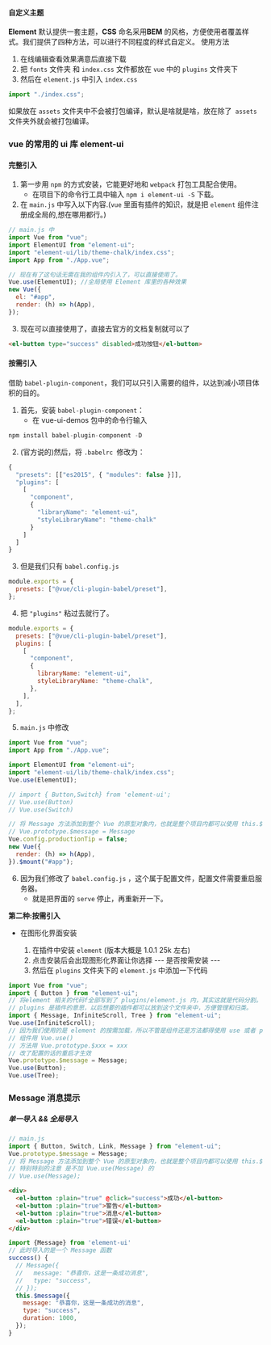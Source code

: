 #### 自定义主题

**Element** 默认提供一套主题，**CSS** 命名采用**BEM** 的风格，方便使用者覆盖样式。我们提供了四种方法，可以进行不同程度的样式自定义。
使用方法

1. 在线编辑查看效果满意后直接下载
2. 把 `fonts` 文件夹 和 `index.css` 文件都放在 `vue` 中的 `plugins` 文件夹下
3. 然后在 `element.js` 中引入 `index.css`

```js
import "./index.css";
```

如果放在 `assets` 文件夹中不会被打包编译，默认是啥就是啥，放在除了` assets` 文件夹外就会被打包编译。

### vue 的常用的 ui 库 element-ui

#### 完整引入

1. 第一步用 `npm` 的方式安装，它能更好地和 `webpack` 打包工具配合使用。
   - 在项目下的命令行工具中输入 `npm i element-ui -S` 下载。
2. 在 `main.js` 中写入以下内容.(`vue` 里面有插件的知识，就是把 `element` 组件注册成全局的,想在哪用都行。)

```js
// main.js 中
import Vue from "vue";
import ElementUI from "element-ui";
import "element-ui/lib/theme-chalk/index.css";
import App from "./App.vue";

// 现在有了这句话无需在我的组件内引入了，可以直接使用了。
Vue.use(ElementUI); //全局使用 Element 库里的各种效果
new Vue({
  el: "#app",
  render: (h) => h(App),
});
```

3. 现在可以直接使用了，直接去官方的文档复制就可以了

```html
<el-button type="success" disabled>成功按钮</el-button>
```

#### 按需引入

借助 `babel-plugin-component`，我们可以只引入需要的组件，以达到减小项目体积的目的。

1. 首先，安装 `babel-plugin-component`：
   - 在 vue-ui-demos 包中的命令行输入

```js
npm install babel-plugin-component -D
```

2. (官方说的)然后，将 `.babelrc `修改为：

```js
{
  "presets": [["es2015", { "modules": false }]],
  "plugins": [
    [
      "component",
      {
        "libraryName": "element-ui",
        "styleLibraryName": "theme-chalk"
      }
    ]
  ]
}
```

3. 但是我们只有 `babel.config.js`

```js
module.exports = {
  presets: ["@vue/cli-plugin-babel/preset"],
};
```

4. 把 `"plugins"` 粘过去就行了。

```js
module.exports = {
  presets: ["@vue/cli-plugin-babel/preset"],
  plugins: [
    [
      "component",
      {
        libraryName: "element-ui",
        styleLibraryName: "theme-chalk",
      },
    ],
  ],
};
```

5. `main.js` 中修改

```js
import Vue from "vue";
import App from "./App.vue";

import ElementUI from "element-ui";
import "element-ui/lib/theme-chalk/index.css";
Vue.use(ElementUI);

// import { Button,Switch} from 'element-ui';
// Vue.use(Button)
// Vue.use(Switch)

// 将 Message 方法添加到整个 Vue 的原型对象内，也就是整个项目内都可以使用 this.$message 访问
// Vue.prototype.$message = Message
Vue.config.productionTip = false;
new Vue({
  render: (h) => h(App),
}).$mount("#app");
```

6. 因为我们修改了 `babel.config.js` ，这个属于配置文件，配置文件需要重启服务器。
   - 就是把界面的 `serve` 停止，再重新开一下。

**第二种:按需引入**

- 在图形化界面安装

  1. 在插件中安装 `element` (版本大概是 1.0.1 25k 左右)
  2. 点击安装后会出现图形化界面让你选择 --- 是否按需安装 ---
  3. 然后在 `plugins` 文件夹下的 `element.js` 中添加一下代码

```js
import Vue from "vue";
import { Button } from "element-ui";
// 将element 相关的代码f全部写到了 plugins/element.js 内，其实这就是代码分割。
// plugins 是插件的意思，以后想要的插件都可以放到这个文件夹中，方便管理和归类。
import { Message, InfiniteScroll, Tree } from "element-ui";
Vue.use(InfiniteScroll);
// 因为我们使用的是 element 的按需加载，所以不管是组件还是方法都得使用 use 或者 prototype 设置成全局的。
// 组件用 Vue.use()
// 方法用 Vue.prototype.$xxx = xxx
// 改了配置的话的重启才生效
Vue.prototype.$message = Message;
Vue.use(Button);
Vue.use(Tree);
```

### Message 消息提示

##### 单一导入 && 全局导入

```js
// main.js
import { Button, Switch, Link, Message } from "element-ui";
Vue.prototype.$message = Message;
// 将 Message 方法添加到整个 Vue 的原型对象内，也就是整个项目内都可以使用 this.$message 访问，把 Message 当成 Vue 的一个公共方法，用 this.$message 进行访问。
// 特别特别的注意 是不加 Vue.use(Message) 的
// Vue.use(Message);
```

```html
<div>
  <el-button :plain="true" @click="success">成功</el-button>
  <el-button :plain="true">警告</el-button>
  <el-button :plain="true">消息</el-button>
  <el-button :plain="true">错误</el-button>
</div>
```

```js
import {Message} from 'element-ui'
// 此时导入的是一个 Message 函数
success() {
  // Message({
  //   message: "恭喜你，这是一条成功消息",
  //   type: "success",
  // });
  this.$message({
    message: "恭喜你，这是一条成功的消息",
    type: "success",
    duration: 1000,
  });
}
```

